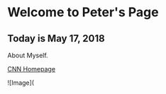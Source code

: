 # Welcome to Peter's Page

## Today is May 17, 2018

About Myself.

[CNN Homepage](https://edition.cnn.com/)

![Image](

